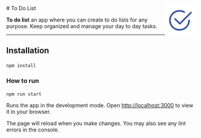 <img src="./public/favicon.ico" align="right" width=82px/>
# To Do List

**To do list** an app where you can create to do lists for any purpose. Keep organized and manage your day to day tasks.


------------

## Installation  
`npm install`

### How to run 
`npm run start`

Runs the app in the development mode.
Open [http://localhost:3000](http://localhost:3000) to view it in your browser.

The page will reload when you make changes.
You may also see any lint errors in the console.
